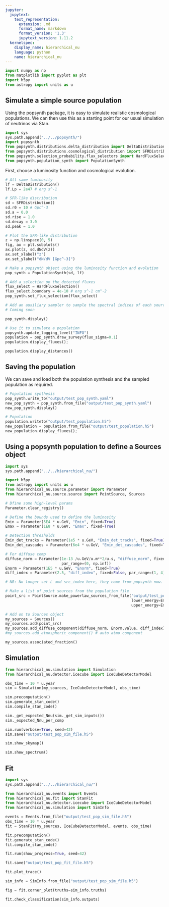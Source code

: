 ```yaml
---
jupyter:
  jupytext:
    text_representation:
      extension: .md
      format_name: markdown
      format_version: '1.3'
      jupytext_version: 1.11.2
  kernelspec:
    display_name: hierarchical_nu
    language: python
    name: hierarchical_nu
---
```


```python
import numpy as np
from matplotlib import pyplot as plt
import h5py
from astropy import units as u
```

## Simulate a simple source population

Using the popsynth package, it is easy to simulate realistic cosmological populations. We can then use this as a starting point for our usual simulation of neutrinos via Stan.

```python
import sys
sys.path.append("../../popsynth/")
import popsynth
from popsynth.distributions.delta_distribution import DeltaDistribution
from popsynth.distributions.cosmological_distribution import SFRDistribution
from popsynth.selection_probability.flux_selectors import HardFluxSelection
from popsynth.population_synth import PopulationSynth
```

First, choose a luminosity function and cosmological evolution.

```python
# All same luminosity
lf = DeltaDistribution()
lf.Lp = 2e47 # erg s^-1

# SFR-like distribution
sd = SFRDistribution()
sd.r0 = 10 # Gpc^-3
sd.a = 0.0
sd.rise = 1.0
sd.decay = 3.0
sd.peak = 1.0

# Plot the SFR-like distribution
z = np.linspace(0, 5)
fig, ax = plt.subplots()
ax.plot(z, sd.dNdV(z))
ax.set_xlabel("z")
ax.set_ylabel("dN/dV [Gpc^-3]")
```

```python
# Make a popsynth object using the luminosity function and evolution
pop_synth = PopulationSynth(sd, lf)

# Add a selection on the detected fluxes
flux_select = HardFluxSelection()
flux_select.boundary = 4e-10 # erg s^-1 cm^-2
pop_synth.set_flux_selection(flux_select)

# Add an auxiliary sampler to sample the spectral indices of each source
# Coming soon 

pop_synth.display()
```

```python
# Use it to simulate a population
popsynth.update_logging_level("INFO")
population = pop_synth.draw_survey(flux_sigma=0.1)
population.display_fluxes();
```

```python
population.display_distances()
```

## Saving the population

We can save and load both the population synthesis and the sampled population as required.

```python
# Population synthesis
pop_synth.write_to("output/test_pop_synth.yaml")
new_pop_synth = pop_synth.from_file("output/test_pop_synth.yaml")
new_pop_synth.display()
```

```python
# Population
population.writeto("output/test_population.h5")
new_population = population.from_file("output/test_population.h5")
new_population.display_fluxes();
```

## Using a popsynth population to define a Sources object

```python
import sys
sys.path.append("../../hierarchical_nu/")
```

```python
import h5py
from astropy import units as u
from hierarchical_nu.source.parameter import Parameter
from hierarchical_nu.source.source import PointSource, Sources
```

```python
# Dfine some high-level params
Parameter.clear_registry()

# Define the bounds used to define the luminosity
Emin = Parameter(5E4 * u.GeV, "Emin", fixed=True)
Emax = Parameter(1E8 * u.GeV, "Emax", fixed=True)

# Detection thresholds
Emin_det_tracks = Parameter(1e5 * u.GeV, "Emin_det_tracks", fixed=True)
Emin_det_cascades = Parameter(6e4 * u.GeV, "Emin_det_cascades", fixed=True)

# For diffuse comp
diffuse_norm = Parameter(1e-13 /u.GeV/u.m**2/u.s, "diffuse_norm", fixed=True, 
                         par_range=(0, np.inf))
Enorm = Parameter(1E5 * u.GeV, "Enorm", fixed=True)
diff_index = Parameter(2.5, "diff_index", fixed=False, par_range=(1, 4))

# NB: No longer set L and src_index here, they come from popsynth now.
```

```python
# Make a list of point sources from the population file
point_src = PointSource.make_powerlaw_sources_from_file("output/test_population.h5",
                                                        lower_energy=Emin,
                                                        upper_energy=Emax)
```

```python
# Add on to Sources object 
my_sources = Sources()
my_sources.add(point_src)
my_sources.add_diffuse_component(diffuse_norm, Enorm.value, diff_index) 
#my_sources.add_atmospheric_component() # auto atmo component
```

```python
my_sources.associated_fraction()
```

## Simulation

```python
from hierarchical_nu.simulation import Simulation
from hierarchical_nu.detector.icecube import IceCubeDetectorModel
```

```python
obs_time = 10 * u.year
sim = Simulation(my_sources, IceCubeDetectorModel, obs_time)
```

```python
sim.precomputation()
sim.generate_stan_code()
sim.compile_stan_code()
```

```python
sim._get_expected_Nnu(sim._get_sim_inputs())
sim._expected_Nnu_per_comp
```

```python
sim.run(verbose=True, seed=42)
sim.save("output/test_pop_sim_file.h5")
```

```python
sim.show_skymap()
```

```python
sim.show_spectrum()
```


## Fit

```python
import sys
sys.path.append("../../hierarchical_nu/")
```

```python
from hierarchical_nu.events import Events
from hierarchical_nu.fit import StanFit
from hierarchical_nu.detector.icecube import IceCubeDetectorModel
from hierarchical_nu.simulation import SimInfo
```

```python
events = Events.from_file("output/test_pop_sim_file.h5")
obs_time = 10 * u.year
fit = StanFit(my_sources, IceCubeDetectorModel, events, obs_time)
```

```python
fit.precomputation()
fit.generate_stan_code()
fit.compile_stan_code()
```

```python
fit.run(show_progress=True, seed=42)
```

```python
fit.save("output/test_pop_fit_file.h5")
```

```python
fit.plot_trace()
```

```python
sim_info = SimInfo.from_file("output/test_pop_sim_file.h5")
```

```python
fig = fit.corner_plot(truths=sim_info.truths)
```

```python
fit.check_classification(sim_info.outputs)
```

```python

```
